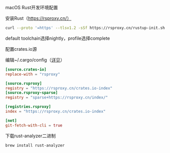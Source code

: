 macOS Rust开发环境配置



安装Rust（https://rsproxy.cn/）

```sh
curl --proto '=https' --tlsv1.2 -sSf https://rsproxy.cn/rustup-init.sh | sh
```

default toolchain选择nightly，profile选择complete

配置crates.io源

编辑~/.cargo/config（[详见](https://github.com/xhwhis/config/blob/master/cargo.toml)）

```toml
[source.crates-io]
replace-with = "rsproxy"

[source.rsproxy]
registry = "https://rsproxy.cn/crates.io-index"
[source.rsproxy-sparse]
registry = "sparse+https://rsproxy.cn/index/"

[registries.rsproxy]
index = "https://rsproxy.cn/crates.io-index"

[net]
git-fetch-with-cli = true
```



下载rust-analyzer二进制

```sh
brew install rust-analyzer
```

